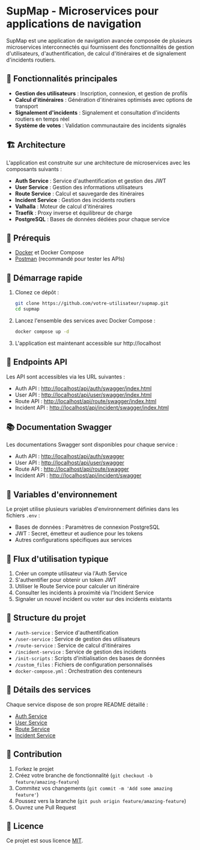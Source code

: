 # SupMap - Microservices pour applications de navigation

SupMap est une application de navigation avancée composée de plusieurs microservices interconnectés qui fournissent des fonctionnalités de gestion d'utilisateurs, d'authentification, de calcul d'itinéraires et de signalement d'incidents routiers.

## 🌟 Fonctionnalités principales

- **Gestion des utilisateurs** : Inscription, connexion, et gestion de profils
- **Calcul d'itinéraires** : Génération d'itinéraires optimisés avec options de transport
- **Signalement d'incidents** : Signalement et consultation d'incidents routiers en temps réel
- **Système de votes** : Validation communautaire des incidents signalés

## 🏗️ Architecture

L'application est construite sur une architecture de microservices avec les composants suivants :

- **Auth Service** : Service d'authentification et gestion des JWT
- **User Service** : Gestion des informations utilisateurs
- **Route Service** : Calcul et sauvegarde des itinéraires
- **Incident Service** : Gestion des incidents routiers
- **Valhalla** : Moteur de calcul d'itinéraires
- **Traefik** : Proxy inverse et équilibreur de charge
- **PostgreSQL** : Bases de données dédiées pour chaque service

## 🔧 Prérequis

- [Docker](https://www.docker.com/) et Docker Compose
- [Postman](https://www.postman.com/) (recommandé pour tester les APIs)

## 🚀 Démarrage rapide

1. Clonez ce dépôt :
   ```bash
   git clone https://github.com/votre-utilisateur/supmap.git
   cd supmap
   ```

2. Lancez l'ensemble des services avec Docker Compose :
   ```bash
   docker compose up -d
   ```

3. L'application est maintenant accessible sur http://localhost

## 📡 Endpoints API

Les API sont accessibles via les URL suivantes :

- Auth API : [http://localhost/api/auth/swagger/index.html](http://localhost/api/auth/swagger/index.html)
- User API : [http://localhost/api/user/swagger/index.html](http://localhost/api/user/swagger/index.html)
- Route API : [http://localhost/api/route/swagger/index.html](http://localhost/api/route/swagger/index.html)
- Incident API : [http://localhost/api/incident/swagger/index.html](http://localhost/api/incident/swagger/index.html)

## 📚 Documentation Swagger

Les documentations Swagger sont disponibles pour chaque service :

- Auth API : [http://localhost/api/auth/swagger](http://localhost/api/auth/swagger)
- User API : [http://localhost/api/user/swagger](http://localhost/api/user/swagger)
- Route API : [http://localhost/api/route/swagger](http://localhost/api/route/swagger)
- Incident API : [http://localhost/api/incident/swagger](http://localhost/api/incident/swagger)

## 🔐 Variables d'environnement

Le projet utilise plusieurs variables d'environnement définies dans les fichiers `.env` :

- Bases de données : Paramètres de connexion PostgreSQL
- JWT : Secret, émetteur et audience pour les tokens
- Autres configurations spécifiques aux services

## 🔄 Flux d'utilisation typique

1. Créer un compte utilisateur via l'Auth Service
2. S'authentifier pour obtenir un token JWT
3. Utiliser le Route Service pour calculer un itinéraire
4. Consulter les incidents à proximité via l'Incident Service
5. Signaler un nouvel incident ou voter sur des incidents existants

## 📂 Structure du projet

- `/auth-service` : Service d'authentification
- `/user-service` : Service de gestion des utilisateurs
- `/route-service` : Service de calcul d'itinéraires
- `/incident-service` : Service de gestion des incidents
- `/init-scripts` : Scripts d'initialisation des bases de données
- `/custom_files` : Fichiers de configuration personnalisés
- `docker-compose.yml` : Orchestration des conteneurs

## 📖 Détails des services

Chaque service dispose de son propre README détaillé :

- [Auth Service](./auth-service/README.md)
- [User Service](./user-service/README.md)
- [Route Service](./route-service/README.md)
- [Incident Service](./incident-service/README.md)

## 🤝 Contribution

1. Forkez le projet
2. Créez votre branche de fonctionnalité (`git checkout -b feature/amazing-feature`)
3. Commitez vos changements (`git commit -m 'Add some amazing feature'`)
4. Poussez vers la branche (`git push origin feature/amazing-feature`)
5. Ouvrez une Pull Request

## 📝 Licence

Ce projet est sous licence [MIT](LICENSE).